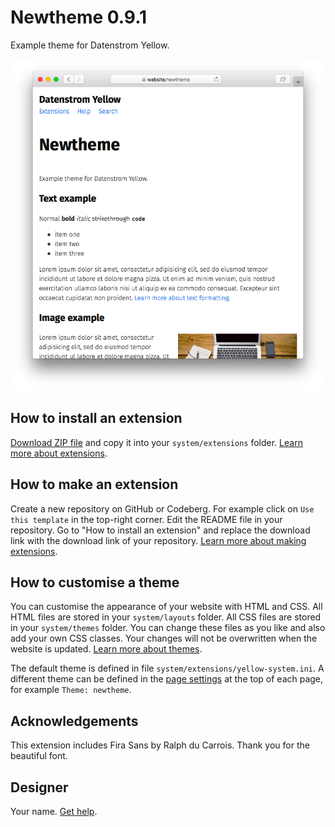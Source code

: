 # Newtheme 0.9.1

Example theme for Datenstrom Yellow.

<p align="center"><img src="SCREENSHOT.png" alt="Screenshot"></p>

## How to install an extension

[Download ZIP file](https://github.com/datenstrom/yellow-newtheme/archive/refs/heads/main.zip) and copy it into your `system/extensions` folder. [Learn more about extensions](https://github.com/annaesvensson/yellow-update).

## How to make an extension

Create a new repository on GitHub or Codeberg. For example click on `Use this template` in the top-right corner. Edit the README file in your repository. Go to "How to install an extension" and replace the download link with the download link of your repository. [Learn more about making extensions](https://github.com/annaesvensson/yellow-publish).

## How to customise a theme

You can customise the appearance of your website with HTML and CSS. All HTML files are stored in your `system/layouts` folder. All CSS files are stored in your `system/themes` folder. You can change these files as you like and also add your own CSS classes. Your changes will not be overwritten when the website is updated. [Learn more about themes](https://datenstrom.se/yellow/help/how-to-customise-a-theme).

The default theme is defined in file `system/extensions/yellow-system.ini`. A different theme can be defined in the [page settings](https://github.com/annaesvensson/yellow-core#settings-page) at the top of each page, for example `Theme: newtheme`.

## Acknowledgements

This extension includes Fira Sans by Ralph du Carrois. Thank you for the beautiful font.

## Designer

Your name. [Get help](https://datenstrom.se/yellow/help/).

